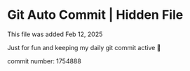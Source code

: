 # Git Auto Commit | Hidden File

This file was added Feb 12, 2025

Just for fun and keeping my daily git commit active 🤪

commit number: 1754888
